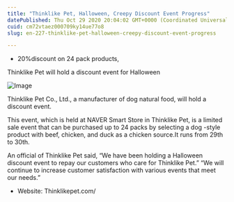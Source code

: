 ```yaml
---
title: "Thinklike Pet, Halloween, Creepy Discount Event Progress"
datePublished: Thu Oct 29 2020 20:04:02 GMT+0000 (Coordinated Universal Time)
cuid: cm72vtaez000709ky14ue77o8
slug: en-227-thinklike-pet-halloween-creepy-discount-event-progress

---
```



- 20%discount on 24 pack products,

Thinklike Pet will hold a discount event for Halloween

![Image](https://cdn.hashnode.com/res/hashnode/image/upload/v1739423450391/57898cf2-ff03-4856-b515-f75560cf5401.jpeg)

Thinklike Pet Co., Ltd., a manufacturer of dog natural food, will hold a discount event.

This event, which is held at NAVER Smart Store in Thinklike Pet, is a limited sale event that can be purchased up to 24 packs by selecting a dog -style product with beef, chicken, and duck as a chicken source.It runs from 29th to 30th.

An official of Thinklike Pet said, “We have been holding a Halloween discount event to repay our customers who care for Thinklike Pet.” “We will continue to increase customer satisfaction with various events that meet our needs.”

- Website: Thinklikepet.com/